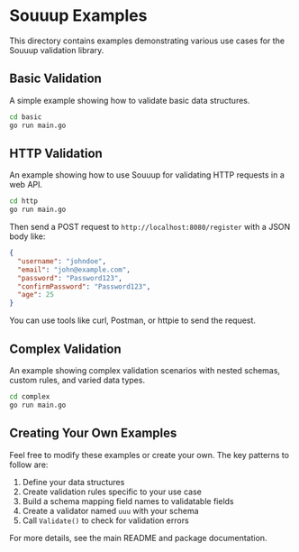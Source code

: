 # Souuup Examples

This directory contains examples demonstrating various use cases for the Souuup validation library.

## Basic Validation

A simple example showing how to validate basic data structures.

```bash
cd basic
go run main.go
```

## HTTP Validation

An example showing how to use Souuup for validating HTTP requests in a web API.

```bash
cd http
go run main.go
```

Then send a POST request to `http://localhost:8080/register` with a JSON body like:

```json
{
  "username": "johndoe",
  "email": "john@example.com",
  "password": "Password123",
  "confirmPassword": "Password123",
  "age": 25
}
```

You can use tools like curl, Postman, or httpie to send the request.

## Complex Validation

An example showing complex validation scenarios with nested schemas, custom rules, and varied data types.

```bash
cd complex
go run main.go
```

## Creating Your Own Examples

Feel free to modify these examples or create your own. The key patterns to follow are:

1. Define your data structures
2. Create validation rules specific to your use case
3. Build a schema mapping field names to validatable fields
4. Create a validator named `uuu` with your schema
5. Call `Validate()` to check for validation errors

For more details, see the main README and package documentation.
